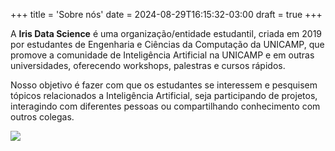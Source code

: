+++
title = 'Sobre nós'
date = 2024-08-29T16:15:32-03:00
draft = true
+++

A **Iris Data Science** é uma organização/entidade estudantil, criada em 2019 por estudantes de Engenharia e Ciências da Computação da UNICAMP, que promove a comunidade de Inteligência Artificial na UNICAMP e em outras universidades, oferecendo workshops, palestras e cursos rápidos.

Nosso objetivo é fazer com que os estudantes se interessem e pesquisem tópicos relacionados a Inteligência Artificial, seja participando de projetos, interagindo com diferentes pessoas ou compartilhando conhecimento com outros colegas.

![](/images/logo_pink_eye.png)